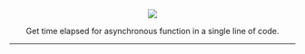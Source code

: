 <center>
<img src="https://i.imgur.com/dgczafI.png">
<p>Get time elapsed for asynchronous function in a single line of code.</p>
</center>
<hr>